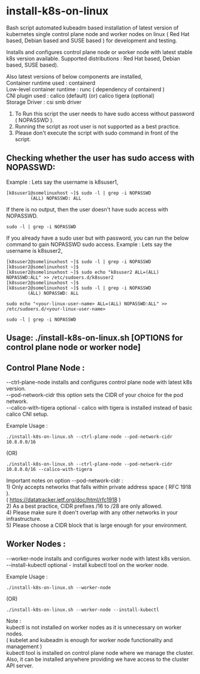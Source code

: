 # install-k8s-on-linux
Bash script automated kubeadm based installation of latest version of kubernetes single control plane node and worker nodes on linux ( Red Hat based, Debian based and SUSE based ) for development and testing.

Installs and configures control plane node or worker node with latest stable k8s version available.
Supported distributions : Red Hat based, Debian based, SUSE based).

Also latest versions of below components are installed,  
        Container runtime used : containerd  
        Low-level container runtime : runc ( dependency of containerd )  
        CNI plugin used : calico (default) (or) calico tigera (optional)  
        Storage Driver : csi smb driver  

1) To Run this script the user needs to have sudo access without password ( NOPASSWD ).
2) Running the script as root user is not supported as a best practice.
3) Please don't execute the script with sudo command in front of the script.

## Checking whether the user has sudo access with NOPASSWD:
Example : Lets say the username is k8suser1,
```
[k8suser1@somelinuxhost ~]$ sudo -l | grep -i NOPASSWD
         (ALL) NOPASSWD: ALL
```
If there is no output, then the user doesn't have sudo access with NOPASSWD.      
```        
sudo -l | grep -i NOPASSWD
```
        
If you already have a sudo user but with password, you can run the below command to gain NOPASSWD sudo access.
Example : Lets say the username is k8suser2,
```
[k8suser2@somelinuxhost ~]$ sudo -l | grep -i NOPASSWD
[k8suser2@somelinuxhost ~]$
[k8suser2@somelinuxhost ~]$ sudo echo "k8suser2 ALL=(ALL) NOPASSWD:ALL" >> /etc/sudoers.d/k8suser2
[k8suser2@somelinuxhost ~]$
[k8suser2@somelinuxhost ~]$ sudo -l | grep -i NOPASSWD
        (ALL) NOPASSWD: ALL
```
```           
sudo echo "<your-linux-user-name> ALL=(ALL) NOPASSWD:ALL" >> /etc/sudoers.d/<your-linux-user-name>
```
```
sudo -l | grep -i NOPASSWD
```


## Usage: ./install-k8s-on-linux.sh [OPTIONS for control plane node or worker node]

## Control Plane Node :
--ctrl-plane-node       installs and configures control plane node with latest k8s version.  
--pod-network-cidr      this option sets the CIDR of your choice for the pod network.  
--calico-with-tigera    optional - calico with tigera is installed instead of basic calico CNI setup.  

Example Usage : 
```
./install-k8s-on-linux.sh --ctrl-plane-node --pod-network-cidr 10.8.0.0/16
```
(OR)
```
./install-k8s-on-linux.sh --ctrl-plane-node --pod-network-cidr 10.8.0.0/16 --calico-with-tigera
```
Important notes on option --pod-network-cidr :  
        1) Only accepts networks that falls within private address space ( RFC 1918 ).  
           ( https://datatracker.ietf.org/doc/html/rfc1918 )  
        2) As a best practice, CIDR prefixes /16 to /28 are only allowed.  
        4) Please make sure it doen't overlap with any other networks in your infrastructure.  
        5) Please choose a CIDR block that is large enough for your environment.  

## Worker Nodes :
--worker-node   installs and configures worker node with latest k8s version.  
--install-kubectl       optional - install kubectl tool on the worker node.  

Example Usage : 
```
./install-k8s-on-linux.sh --worker-node
```
(OR)
```
./install-k8s-on-linux.sh --worker-node --install-kubectl
```
Note :  
        kubectl is not installed on worker nodes as it is unnecessary on worker nodes.  
        ( kubelet and kubeadm is enough for worker node functionality and management )  
        kubectl tool is installed on control plane node where we manage the cluster.  
        Also, it can be installed anywhere providing we have access to the cluster API server.  
